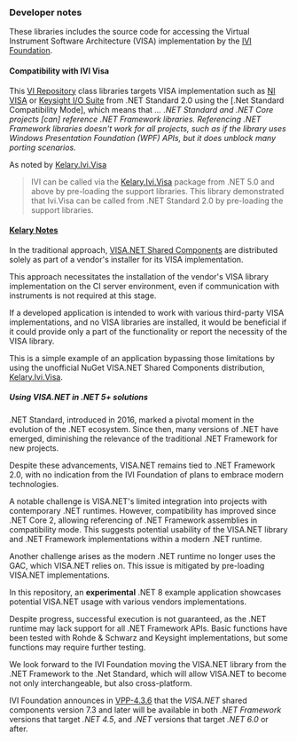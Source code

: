### Developer notes

These libraries includes the source code for accessing the Virtual Instrument Software Architecture (VISA) implementation by the [IVI Foundation].

#### Compatibility with IVI Visa

This [VI Repository] class libraries targets  VISA implementation such as [NI VISA] or [Keysight I/O Suite] from .NET Standard 2.0 using the [.Net Standard Compatibility Mode], which means that *... .NET Standard and .NET Core projects [can] reference .NET Framework libraries. Referencing .NET Framework libraries doesn't work for all projects, such as if the library uses Windows Presentation Foundation (WPF) APIs, but it does unblock many porting scenarios.*

As noted by [Kelary.Ivi.Visa]
> IVI can be called via the [Kelary.Ivi.Visa] package from .NET 5.0 and above by pre-loading the support libraries. This library demonstrated that Ivi.Visa can be called from .NET Standard 2.0 by pre-loading the support libraries.

#### [Kelary Notes](https://www.nuget.org/packages/Kelary.Ivi.Visa)

In the traditional approach, [VISA.NET Shared Components] are distributed solely as part of a vendor's installer for its VISA implementation.

This approach necessitates the installation of the vendor's VISA library implementation on the CI server environment, even if communication with instruments is not required at this stage.

If a developed application is intended to work with various third-party VISA implementations, and no VISA libraries are installed, it would be beneficial if it could provide only a part of the functionality or report the necessity of the VISA library.

This is a simple example of an application bypassing those limitations by using the unofficial NuGet VISA.NET Shared Components distribution, [Kelary.Ivi.Visa].

##### Using VISA.NET in .NET 5+ solutions ###

.NET Standard, introduced in 2016, marked a pivotal moment in the evolution of the .NET ecosystem.
Since then, many versions of .NET have emerged, diminishing the relevance of the traditional .NET Framework for new projects.

Despite these advancements, VISA.NET remains tied to .NET Framework 2.0, with no indication from the IVI Foundation of plans to embrace modern technologies.

A notable challenge is VISA.NET's limited integration into projects with contemporary .NET runtimes. However, compatibility has improved since .NET Core 2, allowing referencing of .NET Framework assemblies in compatibility mode. This suggests potential usability of the VISA.NET library and .NET Framework implementations within a modern .NET runtime.

Another challenge arises as the modern .NET runtime no longer uses the GAC, which VISA.NET relies on. This issue is mitigated by pre-loading VISA.NET implementations.

In this repository, an **experimental** .NET 8 example application showcases potential VISA.NET usage with various vendors implementations.

Despite progress, successful execution is not guaranteed, as the .NET runtime may lack support for all .NET Framework APIs.
Basic functions have been tested with Rohde & Schwarz and Keysight implementations, but some functions may require further testing.

We look forward to the IVI Foundation moving the VISA.NET library from the .NET Framework to the .Net Standard, which will allow VISA.NET to become not only interchangeable, but also cross-platform.

IVI Foundation announces in [VPP-4.3.6] that the *VISA.NET* shared components version 7.3 and later will be available in both *.NET Framework* versions that target *.NET 4.5*, and *.NET* versions that target *.NET 6.0* or after.

[IVI Foundation]: https://www.ivifoundation.org
[Keysight I/O Suite]: https://www.keysight.com/en/pd-1985909/io-libraries-suite
[NI VISA]: https://www.ni.com/en-us/support/downloads/drivers/download.ni-visa.html#346210
[Microsoft /.NET Framework]: https://dotnet.microsoft.com/download

[.NET standard]: https://learn.microsoft.com/en-us/dotnet/standard/net-standard?tabs=net-standard-1-0
[Kelary.Ivi.Visa]: https://www.nuget.org/packages/Kelary.Ivi.Visa
[cc.isr.Visa]: https://www.bitbucket.org/davidhary/dn.visa
[VI Repository]: https://www.bitbucket.org/davidhary/dn.vi
[VISA.NET Shared Components]: https://www.ivifoundation.org/Shared-Components/default.html#visa-and-visanet-shared-components
[VPP-4.3.6]: https://www.ivifoundation.org/downloads/VISA/vpp436_2024-02-08.pdf
